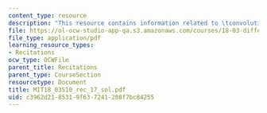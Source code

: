 ```yaml
---
content_type: resource
description: "This resource contains information related to \tconvolution."
file: https://ol-ocw-studio-app-qa.s3.amazonaws.com/courses/18-03-differential-equations-spring-2010/c3962d2185319f637241208f7bc84255_MIT18_03S10_rec_17_sol.pdf
file_type: application/pdf
learning_resource_types:
- Recitations
ocw_type: OCWFile
parent_title: Recitations
parent_type: CourseSection
resourcetype: Document
title: MIT18_03S10_rec_17_sol.pdf
uid: c3962d21-8531-9f63-7241-208f7bc84255
---
```

